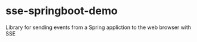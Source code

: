 # sse-springboot-demo
Library for sending events from a Spring appliction to the web browser with SSE

